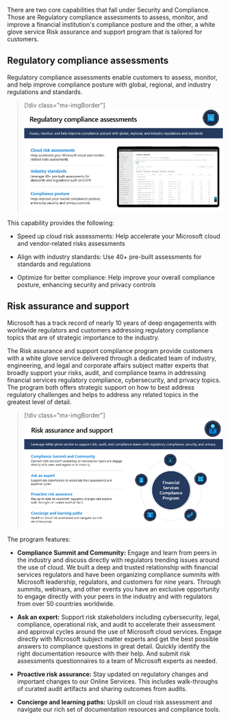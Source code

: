 There are two core capabilities that fall under Security and Compliance. Those are Regulatory compliance assessments to assess, monitor, and improve a financial institution's compliance posture and the other, a white glove service Risk assurance and support program that is tailored for customers.

## Regulatory compliance assessments

Regulatory compliance assessments enable customers to assess, monitor, and help improve compliance posture with global, regional, and industry regulations and standards.

> [!div class="mx-imgBorder"]
> [![Diagram of regulatory compliance assessments.](../media/regulatory-compliance-assessments.png)](../media/regulatory-compliance-assessments.png#lightbox)

This capability provides the following:

-   Speed up cloud risk assessments: Help accelerate your Microsoft cloud and vendor-related risks assessments

-   Align with industry standards: Use 40+ pre-built assessments for standards and regulations

-   Optimize for better compliance: Help improve your overall compliance posture, enhancing security and privacy controls

## Risk assurance and support

Microsoft has a track record of nearly 10 years of deep engagements with worldwide regulators and customers addressing regulatory compliance topics that are of strategic importance to the industry.

The Risk assurance and support compliance program provide customers with a white glove service delivered through a dedicated team of industry, engineering, and legal and corporate affairs subject matter experts that broadly support your risks, audit, and compliance teams in addressing financial services regulatory compliance, cybersecurity, and privacy topics. The program both offers strategic support on how to best address regulatory challenges and helps to address any related topics in the greatest level of detail.

> [!div class="mx-imgBorder"]
> [![Diagram of risk assurance and support.](../media/risk-assurance-support.png)](../media/risk-assurance-support.png#lightbox)

The program features:

-   **Compliance Summit and Community:** Engage and learn from peers in the industry and discuss directly with regulators trending issues around the use of cloud. We built a deep and trusted relationship with financial services regulators and have been organizing compliance summits with Microsoft leadership, regulators, and customers for nine years. Through summits, webinars, and other events you have an exclusive opportunity to engage directly with your peers in the industry and with regulators from over 50 countries worldwide.

-   **Ask an expert:** Support risk stakeholders including cybersecurity, legal, compliance, operational risk, and audit to accelerate their assessment and approval cycles around the use of Microsoft cloud services. Engage directly with Microsoft subject matter experts and get the best possible answers to compliance questions in great detail. Quickly identify the right documentation resource with their help. And submit risk assessments questionnaires to a team of Microsoft experts as needed.

-   **Proactive risk assurance:** Stay updated on regulatory changes and important changes to our Online Services. This includes walk-throughs of curated audit artifacts and sharing outcomes from audits.

-   **Concierge and learning paths:** Upskill on cloud risk assessment and navigate our rich set of documentation resources and compliance tools.

